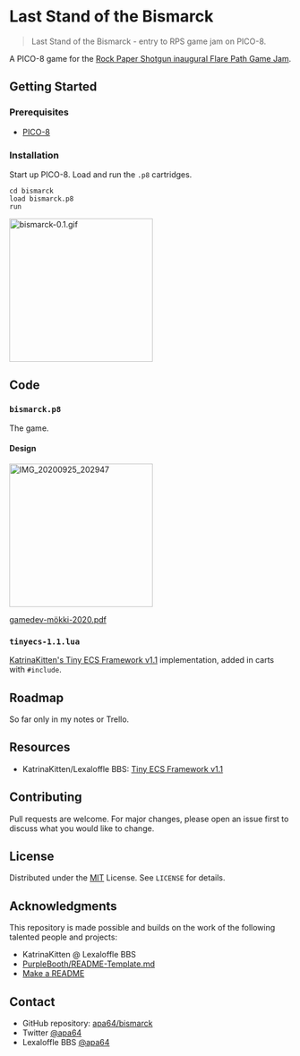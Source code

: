 # Last Stand of the Bismarck

> Last Stand of the Bismarck - entry to RPS game jam on PICO-8.

A PICO-8 game for the [Rock Paper Shotgun inaugural Flare Path Game Jam](https://www.rockpapershotgun.com/2020/09/25/the-inaugural-flare-path-game-jam/).

## Getting Started

### Prerequisites

- [PICO-8](https://www.lexaloffle.com/pico-8.php)

### Installation

Start up PICO-8. Load and run the `.p8` cartridges.

```pico-8
cd bismarck
load bismarck.p8
run
```

<img src="https://user-images.githubusercontent.com/2697454/94450546-143ab700-01b6-11eb-8c39-28c813f49e6f.gif" width="256" height="256" alt="bismarck-0.1.gif" />

## Code

### `bismarck.p8`

The game.

#### Design

<img src="https://user-images.githubusercontent.com/2697454/94450715-44825580-01b6-11eb-9001-7726f1e127dc.jpg" width="256" alt="IMG_20200925_202947"/>

[gamedev-mökki-2020.pdf](https://github.com/apa64/bismarck/files/5293241/gamedev-mokki-2020.pdf)

### `tinyecs-1.1.lua`

[KatrinaKitten's Tiny ECS Framework v1.1](https://www.lexaloffle.com/bbs/?tid=39021) implementation, added in carts with `#include`.

## Roadmap

So far only in my notes or Trello.

## Resources

- KatrinaKitten/Lexaloffle BBS: [Tiny ECS Framework v1.1](https://www.lexaloffle.com/bbs/?tid=39021)

## Contributing

Pull requests are welcome. For major changes, please open an issue first to discuss what you would like to change.

## License

Distributed under the [MIT](https://choosealicense.com/licenses/mit/) License. See `LICENSE` for details.

## Acknowledgments

This repository is made possible and builds on the work of the following talented people and projects:

- KatrinaKitten @ Lexaloffle BBS
- [PurpleBooth/README-Template.md](https://gist.github.com/PurpleBooth/109311bb0361f32d87a2)
- [Make a README](https://www.makeareadme.com/)

## Contact

- GitHub repository: [apa64/bismarck](https://github.com/apa64/bismarck)
- Twitter [@apa64](https://twitter.com/apa64)
- Lexaloffle BBS [@apa64](https://www.lexaloffle.com/bbs/?uid=45600)
